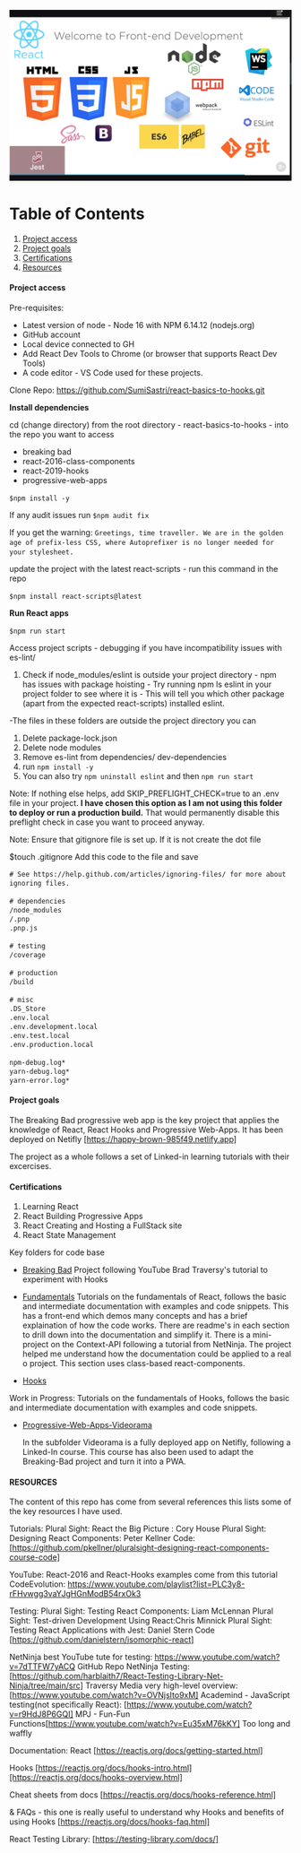 ![Front-end-development: The React Ecosystem](assets/FE-Dev-React-EcoSystem.png)

# Table of Contents

1. [Project access](#Project-access)
2. [Project goals](#Project-goals)
3. [Certifications](#Certifications)
4. [Resources](#RESOURCES)

#### Project access

Pre-requisites:

- Latest version of node - Node 16 with NPM 6.14.12 (nodejs.org)
- GitHub account
- Local device connected to GH
- Add React Dev Tools to Chrome (or browser that supports React Dev Tools)
- A code editor - VS Code used for these projects.

Clone Repo: https://github.com/SumiSastri/react-basics-to-hooks.git

**Install dependencies**

cd (change directory) from the root directory - react-basics-to-hooks - into the repo you want to access

- breaking bad
- react-2016-class-components
- react-2019-hooks
- progressive-web-apps

`$npm install -y`

If any audit issues run
`$npm audit fix`

If you get the warning: `Greetings, time traveller. We are in the golden age of prefix-less CSS, where Autoprefixer is no longer needed for your stylesheet.`

update the project with the latest react-scripts - run this command in the repo

`$npm install react-scripts@latest`

**Run React apps**

`$npm run start`

Access project scripts - debugging if you have incompatibility issues with es-lint/

1. Check if node_modules/eslint is outside your project directory - npm has issues with package hoisting - Try running npm ls eslint in your project folder to see where it is - This will tell you which other package (apart from the expected react-scripts) installed eslint.

-The files in these folders are outside the project directory you can

1. Delete package-lock.json
2. Delete node modules
3. Remove es-lint from dependencies/ dev-dependencies
4. run `npm install -y`
5. You can also try `npm uninstall eslint` and then `npm run start`

Note: If nothing else helps, add SKIP_PREFLIGHT_CHECK=true to an .env file in your project. **I have chosen this option as I am not using this folder to deploy or run a production build.**
That would permanently disable this preflight check in case you want to proceed anyway.

Note: Ensure that gitignore file is set up. If it is not create the dot file

$touch .gitignore
Add this code to the file and save

```
# See https://help.github.com/articles/ignoring-files/ for more about ignoring files.

# dependencies
/node_modules
/.pnp
.pnp.js

# testing
/coverage

# production
/build

# misc
.DS_Store
.env.local
.env.development.local
.env.test.local
.env.production.local

npm-debug.log*
yarn-debug.log*
yarn-error.log*

```

#### Project goals

The Breaking Bad progressive web app is the key project that applies the knowledge of React, React Hooks and Progressive Web-Apps. It has been deployed on Netifly [https://happy-brown-985f49.netlify.app]

The project as a whole follows a set of Linked-in learning tutorials with their excercises.

#### Certifications

1. Learning React
2. React Building Progressive Apps
3. React Creating and Hosting a FullStack site
4. React State Management

Key folders for code base

- [Breaking Bad](https://github.com/SumiSastri/react-basics-to-hooks/tree/master/breaking-bad)
  Project following YouTube Brad Traversy's tutorial to experiment with Hooks

- [Fundamentals](https://github.com/SumiSastri/react-basics-to-hooks/tree/master/fundamentals)
  Tutorials on the fundamentals of React, follows the basic and intermediate documentation with examples and code snippets. This has a front-end which demos many concepts and has a brief explaination of how the code works. There are readme's in each section to drill down into the documentation and simplify it. There is a mini-project on the Context-API following a tutorial from NetNinja. The project helped me understand how the documentation could be applied to a real o project. This section uses class-based react-components.

- [Hooks](https://github.com/SumiSastri/react-basics-to-hooks/tree/master/hooks)

Work in Progress: Tutorials on the fundamentals of Hooks, follows the basic and intermediate documentation with examples and code snippets.

- [Progressive-Web-Apps-Videorama]([https://github.com/SumiSastri/react-basics-to-hooks/tree/master/progressive-web-apps/videorama])

  In the subfolder Videorama is a fully deployed app on Netifly, following a Linked-In course. This course has also been used to adapt the Breaking-Bad project and turn it into a PWA.

#### RESOURCES

The content of this repo has come from several references this lists some of the key resources I have used.

Tutorials:
Plural Sight: React the Big Picture : Cory House
Plural Sight: Designing React Components: Peter Kellner
Code: [https://github.com/pkellner/pluralsight-designing-react-components-course-code]

YouTube: React-2016 and React-Hooks examples come from this tutorial
CodeEvolution: https://www.youtube.com/playlist?list=PLC3y8-rFHvwgg3vaYJgHGnModB54rxOk3

Testing:
Plural Sight: Testing React Components: Liam McLennan
Plural Sight: Test-driven Development Using React:Chris Minnick
Plural Sight: Testing React Applications with Jest: Daniel Stern
Code [https://github.com/danielstern/isomorphic-react]

NetNinja best YouTube tute for testing: https://www.youtube.com/watch?v=7dTTFW7yACQ
GitHub Repo NetNinja Testing: [https://github.com/harblaith7/React-Testing-Library-Net-Ninja/tree/main/src]
Traversy Media very high-level overview: [https://www.youtube.com/watch?v=OVNjsIto9xM]
Academind - JavaScript testing(not specifically React): [https://www.youtube.com/watch?v=r9HdJ8P6GQI]
MPJ - Fun-Fun Functions[https://www.youtube.com/watch?v=Eu35xM76kKY] Too long and waffly

Documentation:
React
[https://reactjs.org/docs/getting-started.html]

Hooks
[https://reactjs.org/docs/hooks-intro.html][https://reactjs.org/docs/hooks-overview.html]

Cheat sheets from docs
[https://reactjs.org/docs/hooks-reference.html]

& FAQs - this one is really useful to understand why Hooks and benefits of using Hooks
[https://reactjs.org/docs/hooks-faq.html]

React Testing Library:
[https://testing-library.com/docs/]
